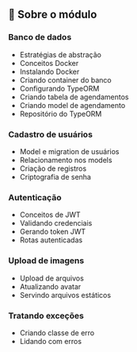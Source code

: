 ## :rocket: Sobre o módulo

### Banco de dados

- Estratégias de abstração
- Conceitos Docker
- Instalando Docker
- Criando container do banco
- Configurando TypeORM
- Criando tabela de agendamentos
- Criando model de agendamento
- Repositório do TypeORM

### Cadastro de usuários

- Model e migration de usuários
- Relacionamento nos models
- Criação de registros
- Criptografia de senha

### Autenticação

- Conceitos de JWT
- Validando credenciais
- Gerando token JWT
- Rotas autenticadas

### Upload de imagens

- Upload de arquivos
- Atualizando avatar
- Servindo arquivos estáticos

### Tratando exceções

- Criando classe de erro
- Lidando com erros
